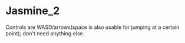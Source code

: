 # Jasmine_2
Controls are WASD/arrows(space is also usable for jumping at a certain point); don't need anything else.
